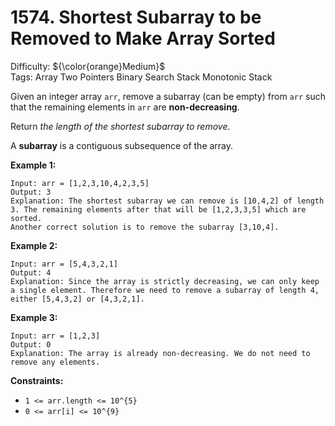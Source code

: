 # 1574. Shortest Subarray to be Removed to Make Array Sorted
Difficulty: ${\color{orange}Medium}$ \
Tags: Array Two Pointers Binary Search Stack Monotonic Stack



Given an integer array `arr`, remove a subarray (can be empty) from `arr` such that the remaining elements in `arr` are **non-decreasing**.

Return *the length of the shortest subarray to remove*.

A **subarray** is a contiguous subsequence of the array.



**Example 1:**

```
Input: arr = [1,2,3,10,4,2,3,5]
Output: 3
Explanation: The shortest subarray we can remove is [10,4,2] of length 3. The remaining elements after that will be [1,2,3,3,5] which are sorted.
Another correct solution is to remove the subarray [3,10,4].
```
**Example 2:**

```
Input: arr = [5,4,3,2,1]
Output: 4
Explanation: Since the array is strictly decreasing, we can only keep a single element. Therefore we need to remove a subarray of length 4, either [5,4,3,2] or [4,3,2,1].
```
**Example 3:**

```
Input: arr = [1,2,3]
Output: 0
Explanation: The array is already non-decreasing. We do not need to remove any elements.
```


**Constraints:**

* `1 <= arr.length <= 10^{5}`
* `0 <= arr[i] <= 10^{9}`
